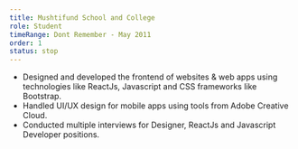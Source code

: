 ```yaml
---
title: Mushtifund School and College
role: Student
timeRange: Dont Remember - May 2011
order: 1
status: stop
---
```


<!--StartFragment-->

- Designed and developed the frontend of websites & web apps using technologies like ReactJs, Javascript and CSS frameworks like Bootstrap.
- Handled UI/UX design for mobile apps using tools from Adobe Creative Cloud.
- Conducted multiple interviews for Designer, ReactJs and Javascript Developer positions.

<!--EndFragment-->
